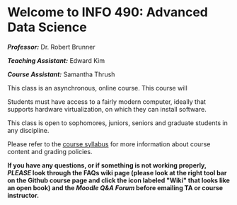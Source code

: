 # Welcome to INFO 490: Advanced Data Science #

***Professor:*** Dr. Robert Brunner

***Teaching Assistant:***  Edward Kim

***Course Assistant:*** Samantha Thrush

This class is an asynchronous, online course. This course will 

Students must have access to a fairly modern computer, ideally 
that supports hardware virtualization, on which they can install software. 

This class is open to sophomores, juniors, seniors and graduate students in any discipline.

Please refer to the [course syllabus](orientation/syllabus.md) for more
information about course content and grading policies.

**If you have any questions, or if something is not working properly,
*PLEASE* look through the FAQs wiki page (please look at the right tool
bar on the Github course page and click the icon labeled "Wiki" that
looks like an open book) and the _Moodle Q&A Forum_ before emailing TA
or course instructor.**

